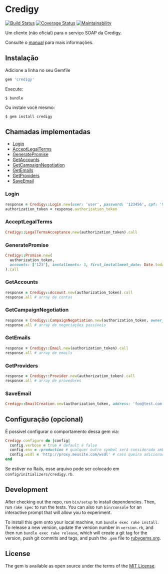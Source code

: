 # Credigy

[![Build Status](https://travis-ci.org/glaucocustodio/credigy.svg?branch=master)](https://travis-ci.org/glaucocustodio/credigy)
[![Coverage Status](https://coveralls.io/repos/github/glaucocustodio/credigy/badge.svg)](https://coveralls.io/github/glaucocustodio/credigy)
[![Maintainability](https://api.codeclimate.com/v1/badges/e87c5a00b82c525bb7de/maintainability)](https://codeclimate.com/github/glaucocustodio/credigy/maintainability)

Um cliente (não oficial) para o serviço SOAP da Credigy.

Consulte o [manual](https://github.com/glaucocustodio/credigy/blob/master/lib/manual/WebServiceCredigyV1.6.pdf) para mais informações.

## Instalação

Adicione a linha no seu Gemfile

```ruby
gem 'credigy'
```

Execute:

    $ bundle

Ou instale você mesmo:

    $ gem install credigy

## Chamadas implementadas

- [Login](#login)
- [AcceptLegalTerms](#acceptlegalterms)
- [GeneratePromise](#generatepromise)
- [GetAccounts](#getaccounts)
- [GetCampaignNegotiation](#getcampaignnegotiation)
- [GetEmails](#getemails)
- [GetProviders](#getproviders)
- [SaveEmail](#saveemail)

### Login

```ruby
response = Credigy::Login.new(user: 'user', password: '123456', cpf: '987654321').call
authorization_token = response.authorization_token
```

### AcceptLegalTerms

```ruby
Credigy::LegalTermsAcceptance.new(authorization_token).call
```

### GeneratePromise

```ruby
Credigy::Promise.new(
  authorization_token,
  accounts: ['123'], installments: 3, first_installment_date: Date.today, agreement_value: 1580.7
).call
```

### GetAccounts

```ruby
response = Credigy::Account.new(authorization_token).call
response.all # array de contas
```

### GetCampaignNegotiation

```ruby
response = Credigy::CampaignNegotiation.new(authorization_token, owner_id: 'z', accounts: ['y'], provider_ids: ['x']).call
response.all # array de negociações possíveis
```

### GetEmails

```ruby
response = Credigy::Email.new(authorization_token).call
response.all # array de emails
```

### GetProviders

```ruby
response = Credigy::Provider.new(authorization_token).call
response.all # array de provedores
```

### SaveEmail

```ruby
Credigy::EmailCreation.new(authorization_token, address: 'foo@test.com').call
```

## Configuração (opcional)

É possível configurar o comportamento dessa gem via:

```ruby
Credigy.configure do |config|
  config.verbose = true # default é false
  config.env = :production # qualquer outro symbol será considerado ambiente de desenvolvimento
  config.wsdl = 'http://proxy.meusite.com/wsdl' # caso queira adicionar um proxy
end
```

Se estiver no Rails, esse arquivo pode ser colocado em `config/initializers/credigy.rb`.

## Development

After checking out the repo, run `bin/setup` to install dependencies. Then, run `rake spec` to run the tests. You can also run `bin/console` for an interactive prompt that will allow you to experiment.

To install this gem onto your local machine, run `bundle exec rake install`. To release a new version, update the version number in `version.rb`, and then run `bundle exec rake release`, which will create a git tag for the version, push git commits and tags, and push the `.gem` file to [rubygems.org](https://rubygems.org).

## License

The gem is available as open source under the terms of the [MIT License](https://opensource.org/licenses/MIT).
